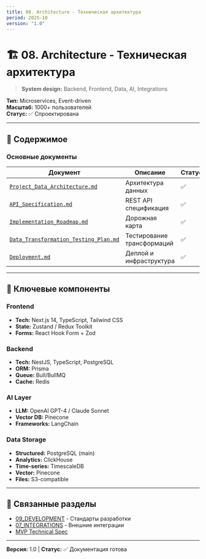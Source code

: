 ```yaml
---
title: 08. Architecture - Техническая архитектура
period: 2025-10
version: "1.0"
---
```


# 🏗️ 08. Architecture - Техническая архитектура

> **System design:** Backend, Frontend, Data, AI, Integrations

**Тип:** Microservices, Event-driven  
**Масштаб:** 1000+ пользователей  
**Статус:** ✅ Спроектирована

---

## 📁 Содержимое

### Основные документы

| Документ | Описание | Статус |
|----------|----------|--------|
| [`Project_Data_Architecture.md`](./Project_Data_Architecture.md) | Архитектура данных | ✅ |
| [`API_Specification.md`](./API_Specification.md) | REST API спецификация | ✅ |
| [`Implementation_Roadmap.md`](./Implementation_Roadmap.md) | Дорожная карта | ✅ |
| [`Data_Transformation_Testing_Plan.md`](./Data_Transformation_Testing_Plan.md) | Тестирование трансформаций | ✅ |
| [`Deployment.md`](./Deployment.md) | Деплой и инфраструктура | ✅ |

---

## 🎯 Ключевые компоненты

### Frontend
- **Tech:** Next.js 14, TypeScript, Tailwind CSS
- **State:** Zustand / Redux Toolkit
- **Forms:** React Hook Form + Zod

### Backend
- **Tech:** NestJS, TypeScript, PostgreSQL
- **ORM:** Prisma
- **Queue:** Bull/BullMQ
- **Cache:** Redis

### AI Layer
- **LLM:** OpenAI GPT-4 / Claude Sonnet
- **Vector DB:** Pinecone
- **Frameworks:** LangChain

### Data Storage
- **Structured:** PostgreSQL (main)
- **Analytics:** ClickHouse
- **Time-series:** TimescaleDB
- **Vector:** Pinecone
- **Files:** S3-compatible

---

## 🔗 Связанные разделы

- [09_DEVELOPMENT](../09_DEVELOPMENT/) - Стандарты разработки
- [07_INTEGRATIONS](../07_INTEGRATIONS/) - Внешние интеграции
- [MVP Technical Spec](../00_PROJECT_OVERVIEW/MVP_TECHNICAL_SPECIFICATION.md)

---

**Версия:** 1.0 | **Статус:** ✅ Документация готова

